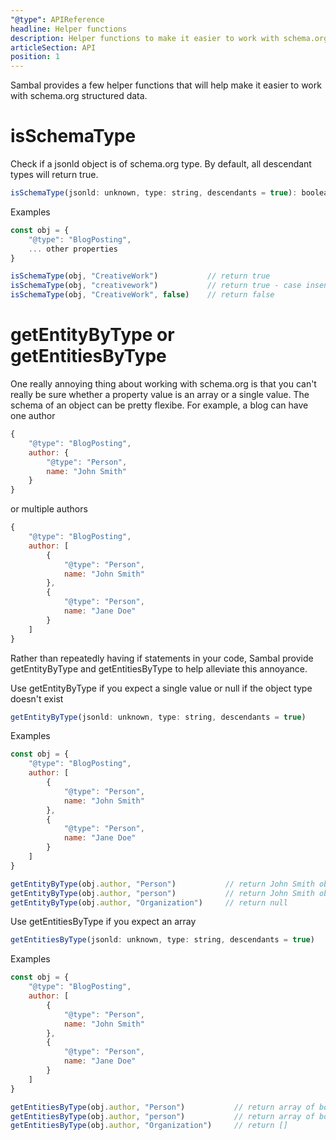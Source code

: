 ```yaml
---
"@type": APIReference
headline: Helper functions
description: Helper functions to make it easier to work with schema.org structured data
articleSection: API
position: 1
---
```


Sambal provides a few helper functions that will help make it easier to work with schema.org structured data.

# isSchemaType

Check if a jsonld object is of schema.org type.  By default, all descendant types will return true.

```js
isSchemaType(jsonld: unknown, type: string, descendants = true): boolean
```

Examples

```js
const obj = {
    "@type": "BlogPosting",
    ... other properties
}

isSchemaType(obj, "CreativeWork")           // return true
isSchemaType(obj, "creativework")           // return true - case insensitive
isSchemaType(obj, "CreativeWork", false)    // return false
```

# getEntityByType or getEntitiesByType

One really annoying thing about working with schema.org is that you can't really be sure whether a property value is an array or a single value.  The schema of an object can be pretty flexibe.  For example, a blog can have one author

```js
{
    "@type": "BlogPosting",
    author: {
        "@type": "Person",
        name: "John Smith"
    }
}
```

or multiple authors

```js
{
    "@type": "BlogPosting",
    author: [
        {
            "@type": "Person",
            name: "John Smith"
        },
        {
            "@type": "Person",
            name: "Jane Doe"
        }
    ]
}
```

Rather than repeatedly having if statements in your code, Sambal provide getEntityByType and getEntitiesByType to help alleviate this annoyance.

Use getEntityByType if you expect a single value or null if the object type doesn't exist

```js
getEntityByType(jsonld: unknown, type: string, descendants = true)
```

Examples

```js
const obj = {
    "@type": "BlogPosting",
    author: [
        {
            "@type": "Person",
            name: "John Smith"
        },
        {
            "@type": "Person",
            name: "Jane Doe"
        }
    ]
}

getEntityByType(obj.author, "Person")           // return John Smith object
getEntityByType(obj.author, "person")           // return John Smith object - case insensitive
getEntityByType(obj.author, "Organization")     // return null
```

Use getEntitiesByType if you expect an array

```js
getEntitiesByType(jsonld: unknown, type: string, descendants = true)
```

Examples

```js
const obj = {
    "@type": "BlogPosting",
    author: [
        {
            "@type": "Person",
            name: "John Smith"
        },
        {
            "@type": "Person",
            name: "Jane Doe"
        }
    ]
}

getEntitiesByType(obj.author, "Person")           // return array of both authors
getEntitiesByType(obj.author, "person")           // return array of both authors - case insensitive
getEntitiesByType(obj.author, "Organization")     // return []
```
